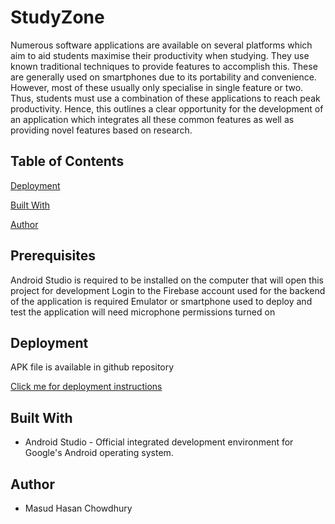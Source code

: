 ﻿# StudyZone
Numerous software applications are available on several platforms which aim to aid students maximise their productivity when studying. They use known traditional techniques to provide features to accomplish this. These are generally used on smartphones due to its portability and convenience. However, most of these usually only specialise in single feature or two. Thus, students must use a combination of these applications to reach peak productivity. Hence, this outlines a clear opportunity for the development of an application which integrates all these common features as well as providing novel features based on research.

## Table of Contents

[Deployment](https://github.com/PrinceOfTheEast/StudyZone/tree/master#deployment)

[Built With](https://github.com/PrinceOfTheEast/StudyZone/tree/master#built-with)

[Author](https://github.com/PrinceOfTheEast/StudyZone/tree/master#author)

## Prerequisites
Android Studio is required to be installed on the computer that will open this project for development
Login to the Firebase account used for the backend of the application is required
Emulator or smartphone used to deploy and test the application will need microphone permissions turned on

## Deployment
APK file is available in github repository

[Click me for deployment instructions](https://www.androidcentral.com/android-apps-install/)

## Built With

*	Android Studio - Official integrated development environment for Google's Android operating system.

## Author
*	Masud Hasan Chowdhury

  
